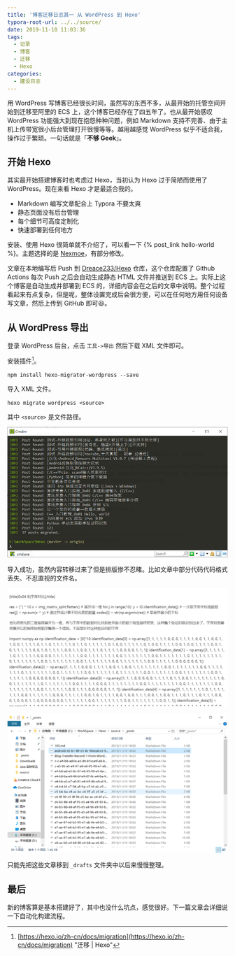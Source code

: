 ```yaml
---
title: '博客迁移日志其一 从 WordPress 到 Hexo'
typora-root-url: ../../source/
date: 2019-11-10 11:03:36
tags:
  - 记录
  - 博客
  - 迁移
  - Hexo
categories:
  - 建设日志
---
```


用 WordPress 写博客已经很长时间，虽然写的东西不多，从最开始的托管空间开始到迁移至阿里的 ECS 上，这个博客已经存在了四五年了。也从最开始感叹 WordPress 功能强大到现在抱怨种种问题，例如 Markdown 支持不完善、由于主机上传带宽很小后台管理打开很慢等等。越用越感觉 WordPress 似乎不适合我，操作过于繁琐。一句话就是「**不够 Geek**」。

<!-- more -->

## 开始 Hexo

其实最开始搭建博客时也考虑过 Hexo，当初认为 Hexo 过于简陋而使用了 WordPress。现在来看 Hexo 才是最适合我的。

- Markdown 编写文章配合上 Typora 不要太爽
- 静态页面没有后台管理
- 每个细节可高度定制化
- 快速部署到任何地方

安装、使用 Hexo 很简单就不介绍了，可以看一下 {% post_link hello-world %}。主题选择的是 [Nexmoe]( https://github.com/nexmoe/hexo-theme-nexmoe )，有部分修改。

文章在本地编写后 Push 到 [Dreace233/Hexo](https://github.com/Dreace233/Hexo) 仓库，这个仓库配置了 Github Actions 每次 Push 之后会自动生成静态 HTML 文件并推送到 ECS 上。实际上这个博客是自动生成并部署到 ECS 的，详细内容会在之后的文章中说明。整个过程看起来有点复杂，但是呢，整体设置完成后会很方便，可以在任何地方用任何设备写文章，然后上传到 GitHub 即可😃。

## 从 WordPress 导出

登录 WordPress 后台，点击 `工具->导出` 然后下载 XML 文件即可。

安装插件[^1]。

```shell
npm install hexo-migrator-wordpress --save
```

导入  XML 文件。

```shell
hexo migrate wordpress <source>
```

其中 `<source>`  是文件路径。

![导入完成](/images/Blog-Transfer-Record-1-From-WordPress-to-Hexo/image-20191110180243358.png)

导入成功，虽然内容转移过来了但是排版惨不忍睹。比如文章中部分代码代码格式丢失、不忍直视的文件名。

![丢失样式的 Python 代码](/images/Blog-Transfer-Record-1-From-WordPress-to-Hexo/image-20191110182226873.png)

![不忍直视的文件名](/images/Blog-Transfer-Record-1-From-WordPress-to-Hexo/image-20191110182507063.png)

只能先把这些文章移到  `_drafts` 文件夹中以后来慢慢整理。

## 最后

新的博客算是基本搭建好了，其中也没什么坑点，感觉很好。下一篇文章会详细说一下自动化构建流程。

[^1]:[https://hexo.io/zh-cn/docs/migration](https://hexo.io/zh-cn/docs/migration) "迁移 | Hexo" 

